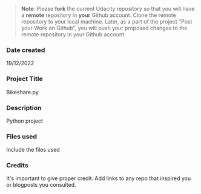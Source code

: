 >**Note**: Please **fork** the current Udacity repository so that you will have a **remote** repository in **your** Github account. Clone the remote repository to your local machine. Later, as a part of the project "Post your Work on Github", you will push your proposed changes to the remote repository in your Github account.

### Date created
19/12/2022
### Project Title
Bikeshare.py

### Description
Python project 

### Files used
Include the files used

### Credits
It's important to give proper credit. Add links to any repo that inspired you or blogposts you consulted.
